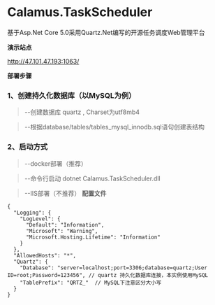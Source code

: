 # Calamus.TaskScheduler
基于Asp.Net Core 5.0采用Quartz.Net编写的开源任务调度Web管理平台

**演示站点**

http://47.101.47.193:1063/

**部署步骤**

### 1、创建持久化数据库（以MySQL为例）

> --创建数据库 quartz , Charset为utf8mb4

> --根据database/tables/tables_mysql_innodb.sql语句创建表结构

### 2、启动方式
> --docker部署（推荐）

> --命令行启动 dotnet Calamus.TaskScheduler.dll

> --IIS部署（不推荐）
**配置文件**
```
{
  "Logging": {
    "LogLevel": {
      "Default": "Information",
      "Microsoft": "Warning",
      "Microsoft.Hosting.Lifetime": "Information"
    }
  },
  "AllowedHosts": "*",
  "Quartz": {
    "Database": "server=localhost;port=3306;database=quartz;User ID=root;Password=123456", // quartz 持久化数据库连接，本实例使用MySQL
    "TablePrefix": "QRTZ_"  // MySQL下注意区分大小写
  }
}

```
